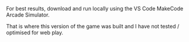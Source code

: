 For best results, download and run locally using the VS Code MakeCode Arcade Simulator.

That is where this version of the game was built and I have not tested / optimised for web play.
